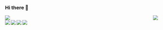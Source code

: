 ### Hi there 👋


   <div>
 <img align= lefth src= "https://github-readme-stats.vercel.app/api?username=ConradsMaia&theme=blue-green">
<img align= right src= "https://github-readme-stats.vercel.app/api/top-langs/?username=ConradsMaia&theme=blue-green">
</div>
<div>
<img align= left src= "https://img.shields.io/badge/JavaScript-F7DF1E?style=for-the-badge&logo=javascript&logoColor=black">
<img align= left src= "https://img.shields.io/badge/CSS3-1572B6?style=for-the-badge&logo=css3&logoColor=white">
<img align= left src= "https://img.shields.io/badge/HTML5-E34F26?style=for-the-badge&logo=html5&logoColor=white">
<img align= left src= "https://img.shields.io/badge/Node.js-43853D?style=for-the-badge&logo=node.js&logoColor=white">
  </div>
